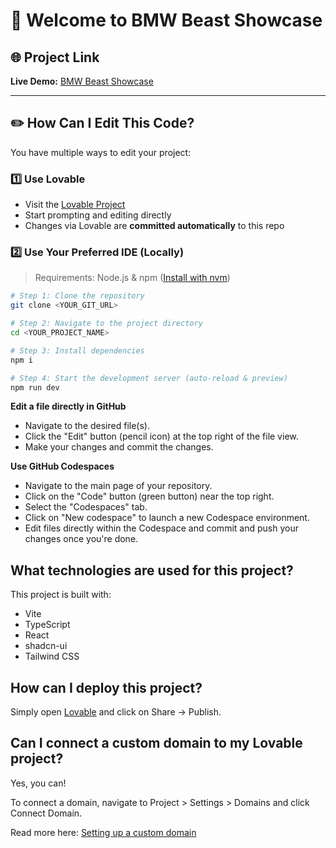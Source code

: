# 🚗 Welcome to BMW Beast Showcase

## 🌐 Project Link

**Live Demo:** [BMW Beast Showcase](https://bmw-beast-showcase.lovable.app/)  

---

## ✏️ How Can I Edit This Code?

You have multiple ways to edit your project:

### 1️⃣ Use **Lovable**

- Visit the [Lovable Project](https://lovable.dev/projects/6dbac5c2-7501-412c-9b2c-9c63cfff6695)  
- Start prompting and editing directly  
- Changes via Lovable are **committed automatically** to this repo  

### 2️⃣ Use Your Preferred IDE (Locally)

> Requirements: Node.js & npm ([Install with nvm](https://github.com/nvm-sh/nvm#installing-and-updating))

```bash
# Step 1: Clone the repository
git clone <YOUR_GIT_URL>

# Step 2: Navigate to the project directory
cd <YOUR_PROJECT_NAME>

# Step 3: Install dependencies
npm i

# Step 4: Start the development server (auto-reload & preview)
npm run dev
```

**Edit a file directly in GitHub**

- Navigate to the desired file(s).
- Click the "Edit" button (pencil icon) at the top right of the file view.
- Make your changes and commit the changes.

**Use GitHub Codespaces**

- Navigate to the main page of your repository.
- Click on the "Code" button (green button) near the top right.
- Select the "Codespaces" tab.
- Click on "New codespace" to launch a new Codespace environment.
- Edit files directly within the Codespace and commit and push your changes once you're done.

## What technologies are used for this project?

This project is built with:

- Vite
- TypeScript
- React
- shadcn-ui
- Tailwind CSS

## How can I deploy this project?

Simply open [Lovable](https://lovable.dev/projects/6dbac5c2-7501-412c-9b2c-9c63cfff6695) and click on Share -> Publish.

## Can I connect a custom domain to my Lovable project?

Yes, you can!

To connect a domain, navigate to Project > Settings > Domains and click Connect Domain.

Read more here: [Setting up a custom domain](https://docs.lovable.dev/features/custom-domain#custom-domain)
